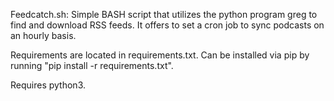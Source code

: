 Feedcatch.sh: Simple BASH script that utilizes the python program greg to find and download RSS feeds. It offers to set a cron job to sync podcasts on an hourly basis.

Requirements are located in requirements.txt. Can be installed via pip by running "pip install -r requirements.txt".

Requires python3.
